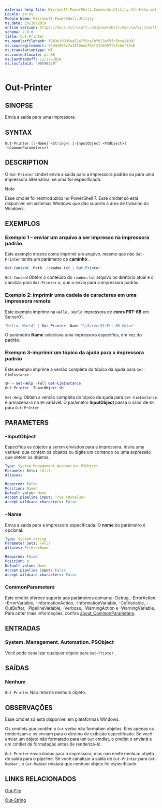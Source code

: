 ```yaml
---
external help file: Microsoft.PowerShell.Commands.Utility.dll-Help.xml
Locale: en-US
Module Name: Microsoft.PowerShell.Utility
ms.date: 10/28/2019
online version: https://docs.microsoft.com/powershell/module/microsoft.powershell.utility/out-printer?view=powershell-7.2&WT.mc_id=ps-gethelp
schema: 2.0.0
title: Out-Printer
ms.openlocfilehash: f2b3e20685ee52a7f9ca1bfd23af5fc5bca24001
ms.sourcegitcommit: 95d41698c7a2450eeb70ef2fb6507fe7e6eff3b6
ms.translationtype: MT
ms.contentlocale: pt-BR
ms.lasthandoff: 11/17/2020
ms.locfileid: "99598220"
---
```

# Out-Printer

## SINOPSE
Envia a saída para uma impressora.

## SYNTAX

```
Out-Printer [[-Name] <String>] [-InputObject <PSObject>] [<CommonParameters>]
```

## DESCRIPTION

O `Out-Printer` cmdlet envia a saída para a impressora padrão ou para uma impressora alternativa, se uma for especificada.

> [!NOTE]
> Esse cmdlet foi reintroduzido no PowerShell 7. Esse cmdlet só está disponível em sistemas Windows que dão suporte à área de trabalho do Windows.

## EXEMPLOS

### Exemplo 1 – enviar um arquivo a ser impresso na impressora padrão

Este exemplo mostra como imprimir um arquivo, mesmo que não `Out-Printer` tenha um parâmetro de **caminho** .

```powershell
Get-Content -Path ./readme.txt | Out-Printer
```

`Get-Content`Obtém o conteúdo do `readme.txt` arquivo no diretório atual e o canaliza para `Out-Printer` o, que o envia para a impressora padrão.

### Exemplo 2: imprimir uma cadeia de caracteres em uma impressora remota

Este exemplo imprime na `Hello, World` impressora de **cores PRT-6B** em Server01.

```powershell
"Hello, World" | Out-Printer -Name "\\Server01\Prt-6B Color"
```

O parâmetro **Name** seleciona uma impressora específica, em vez do padrão.

### Exemplo 3-imprimir um tópico da ajuda para a impressora padrão

Este exemplo imprime a versão completa do tópico da ajuda para `Get-CimInstance` .

```powershell
$H = Get-Help -Full Get-CimInstance
Out-Printer -InputObject $H
```

`Get-Help` Obtém a versão completa do tópico da ajuda para `Get-CimInstance` e armazena-a na `$H` variável. O parâmetro **InputObject** passa o valor de `$H` para `Out-Printer` .

## PARAMETERS

### -InputObject

Especifica os objetos a serem enviados para a impressora. Insira uma variável que contém os objetos ou digite um comando ou uma expressão que obtém os objetos.

```yaml
Type: System.Management.Automation.PSObject
Parameter Sets: (All)
Aliases:

Required: False
Position: Named
Default value: None
Accept pipeline input: True (ByValue)
Accept wildcard characters: False
```

### -Name

Envia a saída para a impressora especificada. O **nome** do parâmetro é opcional.

```yaml
Type: System.String
Parameter Sets: (All)
Aliases: PrinterName

Required: False
Position: 0
Default value: None
Accept pipeline input: False
Accept wildcard characters: False
```

### CommonParameters

Este cmdlet oferece suporte aos parâmetros comuns: -Debug, -ErrorAction, -ErrorVariable, -InformationAction, -InformationVariable, -OutVariable, -OutBuffer, -PipelineVariable, -Verbose, -WarningAction e -WarningVariable. Para obter mais informações, confira [about_CommonParameters](https://go.microsoft.com/fwlink/?LinkID=113216).

## ENTRADAS

### System. Management. Automation. PSObject

Você pode canalizar qualquer objeto para `Out-Printer` .

## SAÍDAS

### Nenhum

`Out-Printer` Não retorna nenhum objeto.

## OBSERVAÇÕES

Esse cmdlet só está disponível em plataformas Windows.

Os cmdlets que contêm o `Out` verbo não formatam objetos. Eles apenas os renderizam e os enviam para o destino de exibição especificado. Se você enviar um objeto não formatado para um `Out` cmdlet, o cmdlet o enviará a um cmdlet de formatação antes de renderizá-lo.

`Out-Printer` envia dados para a impressora, mas não emite nenhum objeto de saída para o pipeline. Se você canalizar a saída de `Out-Printer` para `Get-Member` , o `Get-Member` relatará que nenhum objeto foi especificado.

## LINKS RELACIONADOS

[Out-File](Out-File.md)

[Out-String](Out-String.md)
